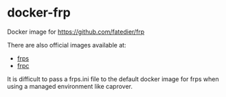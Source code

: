 # docker-frp
Docker image for https://github.com/fatedier/frp

There are also official images available at:

- [frps](https://hub.docker.com/r/fatedier/frps)
- [frpc](https://hub.docker.com/r/fatedier/frpc)

It is difficult to pass a frps.ini file to the default docker image for frps when using a managed environment like caprover.
